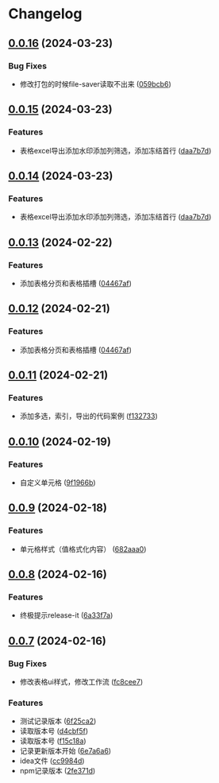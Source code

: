 # Changelog

## [0.0.16](https://github.com/Luochao0511/lc-plus/compare/docs@v0.0.15...docs@v0.0.16) (2024-03-23)


### Bug Fixes

* 修改打包的时候file-saver读取不出来 ([059bcb6](https://github.com/Luochao0511/lc-plus/commit/059bcb6230ab14615ce09c4eb7083330df17cb7b))

## [0.0.15](https://github.com/Luochao0511/lc-plus/compare/docs@v0.0.13...docs@v0.0.15) (2024-03-23)


### Features

* 表格excel导出添加水印添加列筛选，添加冻结首行 ([daa7b7d](https://github.com/Luochao0511/lc-plus/commit/daa7b7d7592014a5e3be89c87818125a3a40e3c3))

## [0.0.14](https://github.com/Luochao0511/lc-plus/compare/docs@v0.0.13...docs@v0.0.14) (2024-03-23)


### Features

* 表格excel导出添加水印添加列筛选，添加冻结首行 ([daa7b7d](https://github.com/Luochao0511/lc-plus/commit/daa7b7d7592014a5e3be89c87818125a3a40e3c3))

## [0.0.13](https://github.com/Luochao0511/lc-plus/compare/docs@v0.0.11...docs@v0.0.13) (2024-02-22)


### Features

* 添加表格分页和表格插槽 ([04467af](https://github.com/Luochao0511/lc-plus/commit/04467afe7875adf9b3f5f36f1793a99f0b5efc67))

## [0.0.12](https://github.com/Luochao0511/lc-plus/compare/docs@v0.0.11...docs@v0.0.12) (2024-02-21)


### Features

* 添加表格分页和表格插槽 ([04467af](https://github.com/Luochao0511/lc-plus/commit/04467afe7875adf9b3f5f36f1793a99f0b5efc67))

## [0.0.11](https://github.com/Luochao0511/lc-plus/compare/docs@v0.0.10...docs@v0.0.11) (2024-02-21)


### Features

* 添加多选，索引，导出的代码案例 ([f132733](https://github.com/Luochao0511/lc-plus/commit/f1327330413111599300108eda6d7bc3b6507935))

## [0.0.10](https://github.com/Luochao0511/lc-plus/compare/docs@v0.0.9...docs@v0.0.10) (2024-02-19)


### Features

* 自定义单元格 ([9f1966b](https://github.com/Luochao0511/lc-plus/commit/9f1966b812dcffb4af4aa3c1925c30c14b9bb5bb))

## [0.0.9](https://github.com/Luochao0511/lc-plus/compare/docs@v0.0.8...docs@v0.0.9) (2024-02-18)


### Features

* 单元格样式（值格式化内容） ([682aaa0](https://github.com/Luochao0511/lc-plus/commit/682aaa008b1be89bf8c5eb78cd6841c6d9eaa693))

## [0.0.8](https://github.com/Luochao0511/lc-plus/compare/docs@v0.0.7...docs@v0.0.8) (2024-02-16)


### Features

* 终极提示release-it ([6a33f7a](https://github.com/Luochao0511/lc-plus/commit/6a33f7aabc152e540453073503487da3e9e3210d))

## [0.0.7](https://github.com/Luochao0511/lc-plus/compare/docs@v0.0.6...docs@v0.0.7) (2024-02-16)


### Bug Fixes

* 修改表格ui样式，修改工作流 ([fc8cee7](https://github.com/Luochao0511/lc-plus/commit/fc8cee7c676fcc9067018033e5449930c0ccbf02))


### Features

* 测试记录版本 ([6f25ca2](https://github.com/Luochao0511/lc-plus/commit/6f25ca20535d5d3ea24e09a3c879c1b5f163729c))
* 读取版本号 ([d4cbf5f](https://github.com/Luochao0511/lc-plus/commit/d4cbf5f93cf258bcbe6441d7c783ed62251e52e9))
* 读取版本号 ([f15c18a](https://github.com/Luochao0511/lc-plus/commit/f15c18aa1b16ec5effe26eec82f763f6cfe50585))
* 记录更新版本开始 ([6e7a6a6](https://github.com/Luochao0511/lc-plus/commit/6e7a6a6d877ce1f0396d4fe614f35fb2452ff436))
* idea文件 ([cc9984d](https://github.com/Luochao0511/lc-plus/commit/cc9984d4fe99aaf07aa1bc59c51e86316e820c52))
* npm记录版本 ([2fe371d](https://github.com/Luochao0511/lc-plus/commit/2fe371d672ba130e74853c5e8e5b6b77eae083c2))
